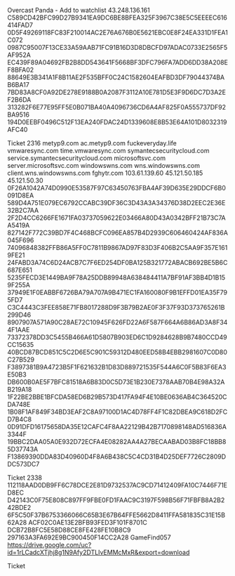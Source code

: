 Overcast Panda - Add to watchlist
43.248.136.161
C589CD42BFC99D27B9341EA9DC6BE8BFEA325F3967C38E5C5EEEEC616414FAD7
0D5F49269118FC83F210014AC2E76A676B0E5621EBC0E8F24EA331D1FEA1C072
0987C95007F13CE33A59AAB71FC91B16D3D8DBCFD97ADAC0733E2565F5AF952A
EC439F89A04692FB2B8DD543641F5668BF3DFC796FA7ADD6DD38A208EF8BFA02
88649E3B341A1F8B11AE2F535BFF0C24C1582604EAFBD3DF79044374BAB6BA17
7BD83A8CF0A92DE278E9188B0A2087F3112A10E781D5E3F9D6DC7D3A2EF2B6DA
313282F6E77E95FF5E0B071BA40A4096736CD6A4AF825F0A555737DF92BA9516
194D0EEBF0496C512F13EA240FDAC24D1339608E8B53E64A101D8032319AFC40

Ticket 2316
metyp9.com
ac.metyp9.com
fuckeveryday.life
vmwaresync.com
time.vmwaresync.com
symantecsecuritycloud.com
service.symantecsecuritycloud.com
microsoftsvc.com
server.microsoftsvc.com
windowswns.com
wns.windowswns.com
client.wns.windowswns.com
fghytr.com
103.61.139.60
45.121.50.185
45.121.50.30
0F26A1042A74D0990E53587F97C63450763FBA4AF39D635E29DDCF6B0091D8EA
589D4A751E079EC6792CCABC39DF36C3D43A3A34376D38D2EEC2E36E32B2C7AA
2F2D4CC6266FE1671FA03737059622E03466A80D43A0342BFF21B73C7AA5419A
827142F772C39BD7F4C468BCFC096EA857B4D2939C606460424AF836A045F696
74096848382FFB86A5FF0C7811B9867AD97F83D3F406B2C5AA9F357E1619FE21
24FABD3A74C6D24ACB7C7F6ED254DF0BA125B321772ABACB692BE5B6C687E651
5235FECD3E1449BA9F78A25DDB89948A638484411A7BF91AF3BB4D1B159F255A
37949E1F0EABBF6726BA79A707A9B471EC1FA160080F9B1EFFD01EA35F795FD7
C3C4443C3FEE858E71FB8017288D9F3B79B2AE0F3F37F93D373765261B299D46
8907907A571A90C28AE72C10945F626FD22A6F587F664A6B86AD3A8F344F1AAE
73372378DD3C5455B466A61D5807B903ED6C1D9284628B9B7480CCD49CC15635
40BCD87BCD851C5C2D6E5C901C59312D480EED58B4EBB2981607C0D80C27B529
F3897381B9A4723B5F1F621632B1D83D889721535F544A6C0F5B83F6EA3E50B3
DB600B0AE5F7BFC81518A6B83D0C5D73E1B230E7378AAB70B4E98A32AB219A18
1F22BE2BBE1BFCDA58ED6B29B573D417FA94F4E10BE0636AB4C364520CDA748E
1B08F1AF849F34BD3EAF2C8A97100D1AC4D78FF4F1C82DBEA9C618D2FCD7B4C8
0D91DFD16175658DA35E12CAFC4F8AA22129B42B7170898148AD516836A3344F
19BBC2DAA05A0E932D72ECFA4E08282AA4A27BECAABAD03B8FC18BB85D37743A
F13869390DDA83D40960D4F8A6B438C5C4CD31B4D25DEF7726C2809DDC573DC7


Ticket 2338
112118AAD0DB9FF6C78DCE2E81D9732537AC9CD71412409FA10C7446F71ED8EC
D42143C0F75E808C897FF9FBE0FD1FAAC9C3197F598B56F71FBFB8A2B242BDE2
6F5C50F37B6753366066C65B3E67B64FFE5662D8411FFA581835C31E15B62A28
ACF02C0AE13E2BFB93FED3F101F8701C
DCB72B8FC5E58D88CE8FE428FE10B8C9
297163A3FA692E9BC900450F14CC2A28
GameFind057
https://drive.google.com/uc?id=1rLCadcXTjhj8g1N9Afy2DTLIvEMMcMxR&export=download


Ticket 



